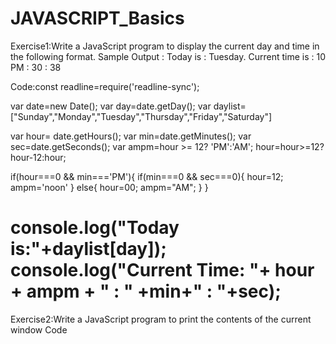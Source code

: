 # JAVASCRIPT_Basics
Exercise1:Write a JavaScript program to display the current day and time in the following format. 
Sample Output : Today is : Tuesday.
Current time is : 10 PM : 30 : 38

Code:const readline=require('readline-sync');

var date=new Date();
var day=date.getDay();
var daylist=["Sunday","Monday","Tuesday","Thursday","Friday","Saturday"]

var hour= date.getHours();
var min=date.getMinutes();
var sec=date.getSeconds();
var ampm=hour  >= 12? 'PM':'AM';
hour=hour>=12?hour-12:hour;

if(hour===0 && min==='PM'){
  if(min===0 && sec===0){
    hour=12;
    ampm='noon'
  }
  else{
    hour=00;
    ampm="AM";
  }
}


console.log("Today is:"+daylist[day]);
console.log("Current Time: "+ hour + ampm + " : " +min+" : "+sec);
=================================================================

Exercise2:Write a JavaScript program to print the contents of the current window
Code
<html lang="en" dir="ltr">
  <head>
    <meta charset="utf-8">
    <title>Print the content of current page</title>
    <script type="text/javascript">
      function printContent(){
        window.print();
      }
      
      
    </script>
  </head>
  <body>
    <h1>This is a Practice page</h1>
    <p>Lorem ipsum dolor sit amet, consectetur adipisicing elit, sed do eiusmod tempor incididunt ut labore et dolore magna aliqua. Ut enim ad minim veniam, quis nostrud exercitation ullamco laboris nisi ut aliquip ex ea commodo consequat. Duis aute irure dolor in reprehenderit in voluptate velit esse cillum dolore eu fugiat nulla pariatur. Excepteur sint occaecat cupidatat non proident, sunt in culpa qui officia deserunt mollit anim id est laborum.</p>
    <button type="button" name="button" onclick="printContent()">Print this page</button>
  </body>
</html>

=========================================================================
 Write a JavaScript program to get the current date.
code:
const readline=require('readline-sync');
function dateFormate(){
var date=new Date();
var year=date.getFullYear();
var mon=(1+date.getMonth()).toString().padStart(2,'0');
var day=date.getDate();

return(day+" / "+mon+" / "+year);
};console.log(dateFormate());
